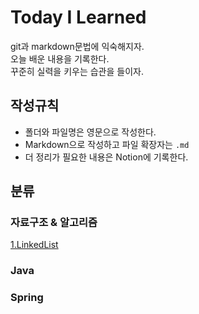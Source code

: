 # Today I Learned 
git과 markdown문법에 익숙해지자.   
오늘 배운 내용을 기록한다.    
꾸준히 실력을 키우는 습관을 들이자.


## 작성규칙
- 폴더와 파일명은 영문으로 작성한다. 
- Markdown으로 작성하고 파일 확장자는 `.md`
- 더 정리가 필요한 내용은 Notion에 기록한다. 


## 분류 

### 자료구조 & 알고리즘 
[1.LinkedList](https://github.com/numuduwer/TIL/tree/main/Algorithm/LinkedList_01.md)



### Java 

### Spring